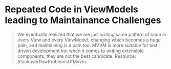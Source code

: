 # Repeated Code in ViewModels leading to Maintainance Challenges

> We eventually realized that we are just writing same pattern of code in every View and every ViewModel, changing which becomes a huge pain, and maintaining is a pain too. MVVM is more suitable for test driven development but when it comes to writing extensible components, they are not the best candidate.
Resource: StackoverflowProblemsOfMvvm


